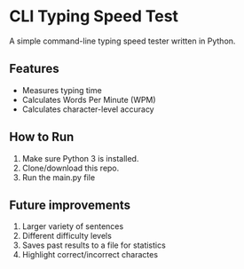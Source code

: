 # CLI Typing Speed Test

A simple command-line typing speed tester written in Python.

## Features

- Measures typing time
- Calculates Words Per Minute (WPM)
- Calculates character-level accuracy

## How to Run

1. Make sure Python 3 is installed.
2. Clone/download this repo.
3. Run the main.py file

## Future improvements

1. Larger variety of sentences 
2. Different difficulty levels
3. Saves past results to a file for statistics
4. Highlight correct/incorrect charactes
